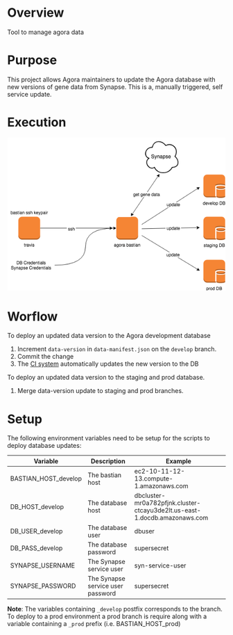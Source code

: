 # Overview
Tool to manage agora data

# Purpose
This project allows Agora maintainers to update the Agora database with
new versions of gene data from Synapse.  This is a, manually triggered,
self service update. 

# Execution

![alt text][db_update]

# Worflow

To deploy an updated data version to the Agora development database
1. Increment `data-version` in `data-manifest.json` on the `develop` branch.
2. Commit the change
3. The [CI system](https://travis-ci.org/Sage-Bionetworks/agora-data-manager) automatically updates the new version to the DB


To deploy an updated data version to the staging and prod database.
1. Merge data-version update to staging and prod branches.

# Setup

The following environment variables need to be setup for the scripts to deploy database updates:

| Variable             | Description                       | Example                                                                   |
|----------------------|-----------------------------------|---------------------------------------------------------------------------|
| BASTIAN_HOST_develop | The bastian host                  | ec2-10-11-12-13.compute-1.amazonaws.com                                   |
| DB_HOST_develop      | The database host                 | dbcluster-mr0a782pfjnk.cluster-ctcayu3de2lt.us-east-1.docdb.amazonaws.com |
| DB_USER_develop      | The database user                 | dbuser                                                                    |
| DB_PASS_develop      | The database password             | supersecret                                                               |
| SYNAPSE_USERNAME     | The Synapse service user          | syn-service-user                                                          |
| SYNAPSE_PASSWORD     | The Synapse service user password | supersecret                                                               |

__Note__: The variables containing `_develop` postfix corresponds to the branch.
To deploy to a prod environment a prod branch is require along with a variable
containing a `_prod` prefix (i.e. BASTIAN_HOST_prod)


[db_update]: diagram1.png "update diagram"
